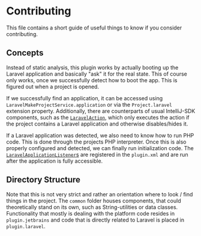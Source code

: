 # Contributing

This file contains a short guide of useful things to know if you consider contributing.

## Concepts

Instead of static analysis, this plugin works by actually booting up the Laravel application and basically "ask" it for the real state. This of course only works, once we successfully detect how to boot the app. This is figured out when a project is opened.

If we successfully find an application, it can be accessed using `LaravelMakeProjectService.application` or via the `Project.laravel` extension property. Additionally, there are counterparts of usual IntelliJ-SDK components, such as the [`LaravelAction`](src/main/kotlin/com/github/niclasvaneyk/laravelmake/plugin/jetbrains/actionSystem/LaravelAction.kt), which only executes the action if the project contains a Laravel application and otherwise disables/hides it.

If a Laravel application was detected, we also need to know how to run PHP code. This is done through the projects PHP interpreter. Once this is also properly configured and detected, we can finally run initialization code. The [`LaravelApplicationListener`s](src/main/kotlin/com/github/niclasvaneyk/laravelmake/plugin/laravel/LaravelApplicationListener.kt) are registered in the `plugin.xml` and are run after the application is fully accessible.

## Directory Structure

Note that this is not very strict and rather an orientation where to look / find things in the project. The `common` folder houses components, that could theoretically stand on its own, such as String-utilities or data classes. Functionality that mostly is dealing with the platform code resides in `plugin.jetbrains` and code that is directly related to Laravel is placed in `plugin.laravel`. 
